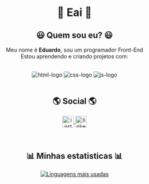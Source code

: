 <div align="center">
<h1> 👋 Eai 👋 </h1>

<h2>😃 Quem sou eu? 😃</h2>
<p>
 Meu nome é <strong>Eduardo</strong>, sou um programador Front-End <br> 
 Estou aprendendo e criando projetos com:
</p> 
<br>

<img src="https://img.shields.io/badge/HTML5-E34F26?style=for-the-badge&logo=html5&logoColor=white" alt=html-logo />
<img src="https://img.shields.io/badge/CSS-239120?&style=for-the-badge&logo=css3&logoColor=white" alt=css-logo />
<img src="https://img.shields.io/badge/JavaScript-F7DF1E?style=for-the-badge&logo=javascript&logoColor=black" alt=js-logo />

<br>
<br>

<h2>🌎 Social 🌎</h2>
<p>
<a href="https://www.instagram.com/dusorensen/" target="_blank">
 <img align="center" alt="instagram-logo" width="30px" src="https://upload.wikimedia.org/wikipedia/commons/thumb/a/a5/Instagram_icon.png/2048px-Instagram_icon.png" /> 
  </a>
<a href="https://www.linkedin.com/in/eduardo-rafael-sorensen-714112257/" target="_blank">
  <img align="center" alt="linkedin" width="30px" src="https://cdn-icons-png.flaticon.com/512/174/174857.png"/> 
  </a>
</p>

<br>

<h2>📊 Minhas estatisticas 📊</h2>

[![Linguagens mais usadas](https://github-readme-stats.vercel.app/api/top-langs/?username=dusorensen&layout=compact)](https://github.com/anuraghazra/github-readme-stats)
 
</div>
